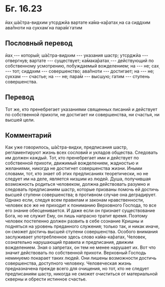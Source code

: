 # Бг. 16.23
йах̣ ш́а̄стра-видхим утср̣джйа
вартате ка̄ма-ка̄ратах̣
на са сиддхим ава̄пноти
на сукхам̇ на пара̄м̇ гатим
## Пословный перевод

йах̣ --- который; ш́а̄стра-видхим --- указания шастр; утср̣джйа ---
отвергнув; вартате --- существует; ка̄мака̄ратах̣ --- действующий по
собственному усмотрению, побуждаемый вожделением; на --- не; сах̣ ---
тот; сиддхим --- совершенство; ава̄пноти --- достигает; на --- не; сукхам
--- счастье; на --- не; пара̄м --- высшую; гатим --- ступень
совершенства.

## Перевод

Тот же, кто пренебрегает указаниями священных писаний и действует по
собственной прихоти, не достигает ни совершенства, ни счастья, ни высшей
цели.

## Комментарий

Как уже говорилось, ш́а̄стра-видхи, предписания шастр, регламентируют
жизнь всех сословий и укладов общества. Следовать им должен каждый. Тот,
кто пренебрегает ими и действует по собственной прихоти, движимый
вожделением, жадностью и желаниями, никогда не достигнет совершенства
жизни. Иными словами, тот, кто знает об этих предписаниях теоретически,
но не следует им на деле, является низшим из людей. Душа, получившая
возможность родиться человеком, должна действовать разумно и следовать
предписаниям шастр, которые призваны помочь ей достичь высшей ступени
совершенства; в противном случае она деградирует. Однако если, следуя
всем правилам и законам нравственности, человек все же не приходит к
пониманию Верховного Господа, то все его знание обесценивается. И даже
если он признает существование Бога, но не служит Ему, он лишь напрасно
тратит время. Поэтому человек постепенно должен развить в себе сознание
Кришны и подняться на уровень преданного служения; только так, и никак
иначе, он сможет достичь высшей ступени совершенства. Особого внимания
заслуживает употребленное здесь слово ка̄ма-ка̄ратах̣. Человек, сознательно
нарушающий правила и предписания, движим вожделением. Зная о запретах,
он тем не менее нарушает их. Вот что значит действовать по собственной
прихоти. Верховный Господь неминуемо покарает таких людей. Они лишены
возможности достичь совершенства, доступного человеку. Человеческая
жизнь предназначена прежде всего для очищения, но тот, кто не следует
предписаниям шастр, никогда не сможет очиститься от материальной скверны
и обрести истинное счастье.
